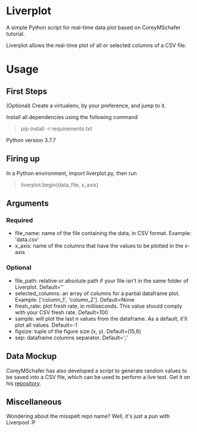 # Liverplot

A simple Python script for real-time data plot based on CoreyMSchafer tutorial.

Liverplot allows the real-time plot of all or selected columns of a CSV file.

# Usage

## First Steps

(Optional) Create a virtualenv, by your preference, and jump to it.

Install all dependencies using the following command

> pip install -r requirements.txt

Python version 3.7.7

## Firing up

In a Python environment, import liverplot.py, then run

> liverplot.begin(data_file, x_axis)

## Arguments

### Required

- file_name: name of the file containing the data, in CSV format. Example: 'data.csv'
- x_axis: name of the columns that have the values to be plotted in the x-axis

### Optional

- file_path: relative or absolute path if your file isn't in the same folder of Liverplot. Default=''
- selected_columns: an array of columns for a partial dataframe plot. Example: ['column_1', 'column_2']. Default=None
- fresh_rate: plot fresh rate, in milliseconds. This value should comply with your CSV fresh rate. Default=100
- sample: will plot the last n values from the dataframe. As a default, it'll plot all values. Default=-1
- figsize: tuple of the figure size (x, y). Default=(15,6)
- sep: dataframe columns separator. Default=';'

## Data Mockup

CoreyMSchafer has also developed a script to generate random values to be saved into a CSV file, which can be used to perform a live test. Get it on his [repository](https://github.com/CoreyMSchafer/code_snippets/blob/master/Python/Matplotlib/09-LiveData/data_gen.py).

## Miscellaneous

Wondering about the misspelt repo name? Well, it's just a pun with Liverpool :P
